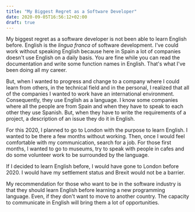 ```yaml
---
title: "My Biggest Regret as a Software Developer"
date: 2020-09-05T16:56:12+02:00
draft: true
---
```


My biggest regret as a software developer is not been able to learn
English before. English is the *lingua franca* of software development.
I've could work without speaking English because here in Spain a lot of
companies doesn't use English on a daily basis. You are fine while you
can read the documentation and write some function names in English.
That's what I've been doing all my career.

But, when I wanted to progress and change to a company where I could
learn from others, in the technical field and in the personal, I
realized that all of the companies I wanted to work have an
international environment. Consequently, they use English as a language.
I know some companies where all the people are from Spain and when they
have to speak to each other they use Spanish. But, when they have to
write the requirements of a project, a description of an issue they do
it in English.

For this 2020, I planned to go to London with the purpose to learn
English. I wanted to be there a few months without working. Then, once I
would feel comfortable with my communication, search for a job. For
those first months, I wanted to go to museums, try to speak with people
in cafes and do some volunteer work to be surrounded by the language.

If I decided to learn English before, I would have gone to London before
2020. I would have my settlement status and Brexit would not be a
barrier.

My recommendation for those who want to be in the software industry is
that they should learn English before learning a new programming
language. Even, if they don't want to move to another country. The
capacity to communicate in English will bring them a lot of
opportunities.
